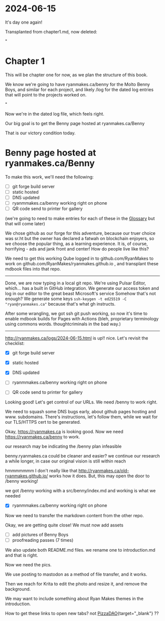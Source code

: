 # 2024-06-15

It's day one again!

Transplanted from chapter1.md, now deleted:


"

# Chapter 1

This will be chapter one for now, as we plan the structure of this book.

We know we're going to have ryanmakes.ca/benny for the Molto Benny Boys, and similar for each project, and likely /log for the dated log entries that will point to the projects worked on.

"


Now we're in the dated log file, which feels right.

Our big goal is to get the Benny page hosted at ryanmakes.ca/Benny

That is our victory condition today.

# Benny page hosted at ryanmakes.ca/Benny

To make this work, we'll need the following:

 - [ ] git forge build server
 - [ ] static hosted
 - [ ] DNS updated
 - [ ] ryanmmakes.ca/benny working right on phone
 - [ ] QR code send to printer for gallery

(we're going to need to make entries for each of these in the [Glossary](/glossary/glossary.html) but that will come later)

We chose github as our forge for this adventure, because our truer choice was sr.ht but the owner has declared a fatwah on blockchain enjoyers, so we choose the popular thing, as a learning experience. It is, of course, horrifying - ads and jank front and center! How do people live like this?

We need to get this working Qube logged in to github.com/RyanMakes to work on github.com/RyanMakes/ryanmakes.github.io , and transplant these mdbook files into that repo.

----

Done, we are now typing in a local git repo.
We're using Pulsar Editor, which... has a built in GitHub integration. We generate our access token and log in our editor to the great beast Microsoft's service
Somehow that's not enough? We generate some keys `ssh-keygen -t ed25519 -C "ryan@ryanmakes.ca"` because that's what gh instructs.

After some wrangling, we got ssh git push working, so now it's time to enable mdbook builds for Pages with Actions (bleh, proprietary terminology using commons words. thoughtcriminals in the bad way.)

-----

http://ryanmakes.ca/logs/2024-06-15.html is up!! nice. Let's revisit the checklist:

- [X] git forge build server
- [X] static hosted
- [X] DNS updated
- [ ] ryanmmakes.ca/benny working right on phone
- [ ] QR code send to printer for gallery


Looking good! Let's get control of our URLs. We need /benny to work right.

We need to squash some DNS bugs early, about github pages hosting and www. subdomains. There's instructions, let's follow them, while we wait for our TLS/HTTPS cert to be generated.

Okay, https://ryanmakes.ca is looking good.
Now we need https://ryanmakes.ca/benny to work.


our research may be indicating the /benny plan infeasible

benny.ryanmakes.ca could be cleaner and easier?
we continue our research a while longer, in case our original vision is still within reach



hmmmmmmm I don't really like that http://ryanmakes.ca/old-ryanmakes.github.io/ works how it does. But, this may open the door to /benny working!


we got /benny working with a src/benny/index.md and working is what we needed

- [X] ryanmmakes.ca/benny working right on phone

Now we need to transfer the markdown content from the other repo.

Okay, we are getting quite close!
We must now add assets

 - [ ] add pictures of Benny Boys
 - [ ] proofreading passes (7 times)

We also update both README.md files. we rename one to introduction.md and that is right.

Now we need the pics.

We use posting to mastodon as a method of file transfer, and it works.

Then we reach for Krita to edit the photo and resize it, and remove the background.

We may want to include something about Ryan Makes themes in the introduction.


How to get these links to open new tabs? not
[PizzaDAO](http://pizzadao.xyz/){target="_blank"} ??
